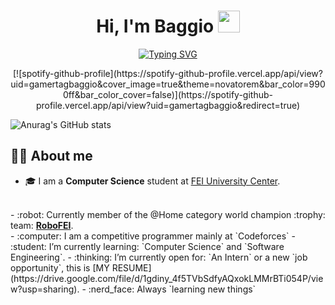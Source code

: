 <h1 align="center">Hi, I'm Baggio <img src="https://media.giphy.com/media/hvRJCLFzcasrR4ia7z/giphy.gif" width="35"></h1>
<p align="center">
<a href="https://git.io/typing-svg"><img src="https://readme-typing-svg.demolab.com?font=Fira+Code&duration=4000&pause=1000&color=E133F7&center=true&width=435&lines=Computer+Science+Student;RoboFEI%40Home+Member;Computer+Vision+Scientific+Researcher" alt="Typing SVG" /></a>
</p>

<p align="center">
[![spotify-github-profile](https://spotify-github-profile.vercel.app/api/view?uid=gamertagbaggio&cover_image=true&theme=novatorem&bar_color=9900ff&bar_color_cover=false)](https://spotify-github-profile.vercel.app/api/view?uid=gamertagbaggio&redirect=true)

![Anurag's GitHub stats](https://github-readme-stats.vercel.app/api?username=baggiio&show_icons=true&theme=jolly)
</p>

## :sassy_man:  About me
- :mortar_board: I am a **Computer Science** student at <a href="https://portal.fei.edu.br/">FEI University Center</a>.
<br>
- :robot: Currently member of the @Home category world champion :trophy: team: <b><a href="https://www.instagram.com/robofei/">RoboFEI</a></b>.
<br>
- :computer: I am a competitive programmer mainly at `Codeforces`
- :student: I’m currently learning: `Computer Science` and `Software Engineering`.
- :thinking: I’m currently open for: `An Intern` or a new `job opportunity`, this is [MY RESUME](https://drive.google.com/file/d/1gdiny_4f5TVbSdfyAQxokLMMrBTi054P/view?usp=sharing).
- :nerd_face: Always `learning new things`
